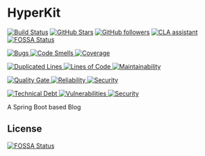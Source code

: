 # HyperKit

[![Build Status](https://travis-ci.com/HYKTG/HyperKitBlog.svg?branch=master)](https://travis-ci.com/HYKTG/HyperKitBlog)
[![GitHub Stars](https://img.shields.io/github/stars/HYKTG/HyperKitBlog.svg?style=plastic&label=Stars)](https://github.com/HYKTG/HyperKitBlog/stargazers)
[![GitHub followers](https://img.shields.io/github/followers/librazy.svg?style=plastic&label=Follow)](https://github.com/Librazy?tab=followers)
[![CLA assistant](https://cla-assistant.io/readme/badge/HYKTG/HyperKitBlog)](https://cla-assistant.io/HYKTG/HyperKitBlog)
[![FOSSA Status](https://app.fossa.io/api/projects/git%2Bgithub.com%2FHYKTG%2FHyperKitBlog.svg?type=shield)](https://app.fossa.io/projects/git%2Bgithub.com%2FHYKTG%2FHyperKitBlog?ref=badge_shield)

[
![Bugs](https://sonarcloud.io/api/project_badges/measure?project=HyperKit&metric=bugs)
![Code Smells](https://sonarcloud.io/api/project_badges/measure?project=HyperKit&metric=code_smells)
![Coverage](https://sonarcloud.io/api/project_badges/measure?project=HyperKit&metric=coverage)
](https://sonarcloud.io/dashboard?id=HyperKit)

[
![Duplicated Lines](https://sonarcloud.io/api/project_badges/measure?project=HyperKit&metric=duplicated_lines_density)
![Lines of Code](https://sonarcloud.io/api/project_badges/measure?project=HyperKit&metric=ncloc)
![Maintainability](https://sonarcloud.io/api/project_badges/measure?project=HyperKit&metric=sqale_rating)
](https://sonarcloud.io/dashboard?id=HyperKit)

[
![Quality Gate](https://sonarcloud.io/api/project_badges/measure?project=HyperKit&metric=alert_status)
![Reliability](https://sonarcloud.io/api/project_badges/measure?project=HyperKit&metric=reliability_rating)
![Security](https://sonarcloud.io/api/project_badges/measure?project=HyperKit&metric=security_rating)
](https://sonarcloud.io/dashboard?id=HyperKit)

[
![Technical Debt](https://sonarcloud.io/api/project_badges/measure?project=HyperKit&metric=sqale_index)
![Vulnerabilities](https://sonarcloud.io/api/project_badges/measure?project=HyperKit&metric=vulnerabilities)
![Security](https://sonarcloud.io/api/project_badges/measure?project=HyperKit&metric=security_rating)
](https://sonarcloud.io/dashboard?id=HyperKit)

A Spring Boot based Blog

## License

[![FOSSA Status](https://app.fossa.io/api/projects/git%2Bgithub.com%2FHYKTG%2FHyperKitBlog.svg?type=large)](https://app.fossa.io/projects/git%2Bgithub.com%2FHYKTG%2FHyperKitBlog?ref=badge_large)